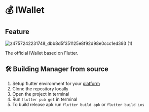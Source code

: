 # 💰 IWallet

## Feature
 ![z4757242231748_dbb8d5f351125e8f92d98e0ccc1ed393 (1)](https://github.com/Gallypro1234567/iwallet/assets/46000647/677e8467-129d-4da8-a3a5-fc69604710a3)

 


The official IWallet based on Flutter.

## 🛠️ Building Manager from source
1. Setup flutter environment for your [platform](https://docs.flutter.dev/get-started/install)
2. Clone the repository locally
3. Open the project in terminal
4. Run `flutter pub get` in terminal
6. To build release apk run `flutter build apk` or `flutter build ios`


